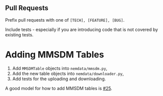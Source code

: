 ## Pull Requests

Prefix pull requests with one of `[TECH], [FEATURE], [BUG]`.

Include tests - especially if you are introducing code that is not covered by existing tests.

# Adding MMSDM Tables

1. Add `MMSDMTable` objects into `nemdata/mmsdm.py`,
2. Add the new table objects into `nemdata/downloader.py`,
3. Add tests for the uploading and downloading.

A good model for how to add MMSDM tables is [#25](https://github.com/ADGEfficiency/nem-data/pull/25).
